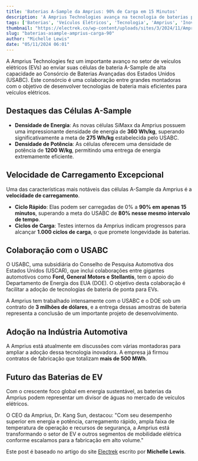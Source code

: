 ```yaml
---
title: 'Baterias A-Sample da Amprius: 90% de Carga em 15 Minutos'
description: 'A Amprius Technologies avança na tecnologia de baterias para EVs com células que carregam rapidamente e oferecem alta densidade.'
tags: ['Baterias', 'Veículos Elétricos', 'Tecnologia', 'Amprius', 'Inovação']
thumbnail: "https://electrek.co/wp-content/uploads/sites/3/2024/11/Amprius.jpg?quality=82&strip=all&w=1600"
slug: "baterias-asample-amprius-carga-90"
author: "Michelle Lewis"
date: "05/11/2024 06:01"
---
```


A Amprius Technologies fez um importante avanço no setor de veículos elétricos (EVs) ao enviar suas células de bateria A-Sample de alta capacidade ao Consórcio de Baterias Avançadas dos Estados Unidos (USABC). Este consórcio é uma colaboração entre grandes montadoras com o objetivo de desenvolver tecnologias de bateria mais eficientes para veículos elétricos.

## Destaques das Células A-Sample
- **Densidade de Energia**: As novas células SiMaxx da Amprius possuem uma impressionante densidade de energia de **360 Wh/kg**, superando significativamente a meta de **275 Wh/kg** estabelecida pelo USABC.
- **Densidade de Potência**: As células oferecem uma densidade de potência de **1200 W/kg**, permitindo uma entrega de energia extremamente eficiente.

## Velocidade de Carregamento Excepcional
Uma das características mais notáveis das células A-Sample da Amprius é a **velocidade de carregamento**. 
- **Ciclo Rápido**: Elas podem ser carregadas de 0% a **90% em apenas 15 minutos**, superando a meta do USABC de **80% nesse mesmo intervalo de tempo**.
- **Ciclos de Carga**: Testes internos da Amprius indicam progressos para alcançar **1.000 ciclos de carga**, o que promete longevidade às baterias.

## Colaboração com o USABC
O USABC, uma subsidiária do Conselho de Pesquisa Automotiva dos Estados Unidos (USCAR), que inclui colaborações entre gigantes automotivos como **Ford, General Motors e Stellantis**, tem o apoio do Departamento de Energia dos EUA (DOE). O objetivo desta colaboração é facilitar a adoção de tecnologias de bateria de ponta para EVs.

A Amprius tem trabalhado intensamente com o USABC e o DOE sob um contrato de **3 milhões de dólares**, e a entrega dessas amostras de bateria representa a conclusão de um importante projeto de desenvolvimento.

## Adoção na Indústria Automotiva
A Amprius está atualmente em discussões com várias montadoras para ampliar a adoção dessa tecnologia inovadora. A empresa já firmou contratos de fabricação que totalizam **mais de 500 MWh**.

## Futuro das Baterias de EV
Com o crescente foco global em energia sustentável, as baterias da Amprius podem representar um divisor de águas no mercado de veículos elétricos. 

O CEO da Amprius, Dr. Kang Sun, destacou: "Com seu desempenho superior em energia e potência, carregamento rápido, ampla faixa de temperatura de operação e recursos de segurança, a Amprius está transformando o setor de EV e outros segmentos de mobilidade elétrica conforme escalamos para a fabricação em alto volume." 

Este post é baseado no artigo do site [Electrek](https://electrek.co/2024/11/04/amprius-ships-ev-battery-that-reaches-90-charge-in-15-minutes/) escrito por **Michelle Lewis**.